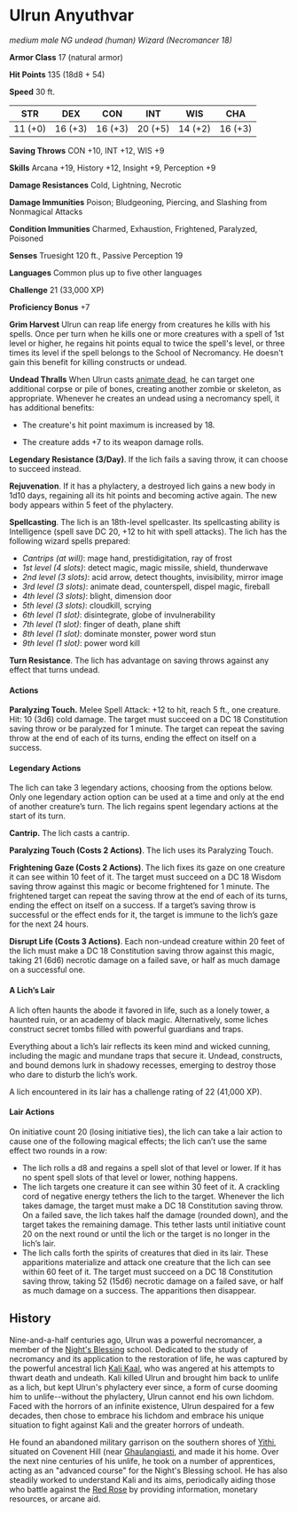 # Ulrun Anyuthvar
*medium male NG undead (human) Wizard (Necromancer 18)*

**Armor Class** 17 (natural armor)

**Hit Points** 135 (18d8 + 54)

**Speed** 30 ft.

**STR**|**DEX**|**CON**|**INT**|**WIS**|**CHA**
-------|-------|-------|-------|-------|-------
11 (+0)|16 (+3)|16 (+3)|20 (+5)|14 (+2)|16 (+3)

**Saving Throws** CON +10, INT +12, WIS +9

**Skills** Arcana +19, History +12, Insight +9, Perception +9

**Damage Resistances** Cold, Lightning, Necrotic

**Damage Immunities** Poison; Bludgeoning, Piercing, and Slashing from Nonmagical Attacks

**Condition Immunities** Charmed, Exhaustion, Frightened, Paralyzed, Poisoned

**Senses** Truesight 120 ft., Passive Perception 19

**Languages** Common plus up to five other languages

**Challenge** 21 (33,000 XP)

**Proficiency Bonus** +7

**Grim Harvest** Ulrun can reap life energy from creatures he kills with his spells. Once per turn when he kills one or more creatures with a spell of 1st level or higher, he regains hit points equal to twice the spell's level, or three times its level if the spell belongs to the School of Necromancy. He doesn't gain this benefit for killing constructs or undead.

**Undead Thralls** When Ulrun casts [animate dead](), he can target one additional corpse or pile of bones, creating another zombie or skeleton, as appropriate. Whenever he creates an undead using a necromancy spell, it has additional benefits:

* The creature's hit point maximum is increased by 18.

* The creature adds +7 to its weapon damage rolls.

**Legendary Resistance (3/Day)**. If the lich fails a saving throw, it can choose to succeed instead.

**Rejuvenation**. If it has a phylactery, a destroyed lich gains a new body in 1d10 days, regaining all its hit points and becoming active again. The new body appears within 5 feet of the phylactery.

**Spellcasting**. The lich is an 18th-level spellcaster. Its spellcasting ability is Intelligence (spell save DC 20, +12 to hit with spell attacks). The lich has the following wizard spells prepared:

* *Cantrips (at will)*: mage hand, prestidigitation, ray of frost
* *1st level (4 slots)*: detect magic, magic missile, shield, thunderwave
* *2nd level (3 slots)*: acid arrow, detect thoughts, invisibility, mirror image
* *3rd level (3 slots)*: animate dead, counterspell, dispel magic, fireball
* *4th level (3 slots)*: blight, dimension door
* *5th level (3 slots)*: cloudkill, scrying
* *6th level (1 slot)*: disintegrate, globe of invulnerability
* *7th level (1 slot)*: finger of death, plane shift
* *8th level (1 slot)*: dominate monster, power word stun
* *9th level (1 slot)*: power word kill

**Turn Resistance**. The lich has advantage on saving throws against any effect that turns undead.

#### Actions
**Paralyzing Touch.** Melee Spell Attack: +12 to hit, reach 5 ft., one creature. Hit: 10 (3d6) cold damage. The target must succeed on a DC 18 Constitution saving throw or be paralyzed for 1 minute. The target can repeat the saving throw at the end of each of its turns, ending the effect on itself on a success.

#### Legendary Actions
The lich can take 3 legendary actions, choosing from the options below. Only one legendary action option can be used at a time and only at the end of another creature’s turn. The lich regains spent legendary actions at the start of its turn.

**Cantrip.** The lich casts a cantrip.

**Paralyzing Touch (Costs 2 Actions)**. The lich uses its Paralyzing Touch.

**Frightening Gaze (Costs 2 Actions)**. The lich fixes its gaze on one creature it can see within 10 feet of it. The target must succeed on a DC 18 Wisdom saving throw against this magic or become frightened for 1 minute. The frightened target can repeat the saving throw at the end of each of its turns, ending the effect on itself on a success. If a target’s saving throw is successful or the effect ends for it, the target is immune to the lich’s gaze for the next 24 hours.

**Disrupt Life (Costs 3 Actions)**. Each non-undead creature within 20 feet of the lich must make a DC 18 Constitution saving throw against this magic, taking 21 (6d6) necrotic damage on a failed save, or half as much damage on a successful one.

#### A Lich’s Lair
A lich often haunts the abode it favored in life, such as a lonely tower, a haunted ruin, or an academy of black magic. Alternatively, some liches construct secret tombs filled with powerful guardians and traps.

Everything about a lich’s lair reflects its keen mind and wicked cunning, including the magic and mundane traps that secure it. Undead, constructs, and bound demons lurk in shadowy recesses, emerging to destroy those who dare to disturb the lich’s work.

A lich encountered in its lair has a challenge rating of 22 (41,000 XP).

#### Lair Actions
On initiative count 20 (losing initiative ties), the lich can take a lair action to cause one of the following magical effects; the lich can’t use the same effect two rounds in a row:

* The lich rolls a d8 and regains a spell slot of that level or lower. If it has no spent spell slots of that level or lower, nothing happens.
* The lich targets one creature it can see within 30 feet of it. A crackling cord of negative energy tethers the lich to the target. Whenever the lich takes damage, the target must make a DC 18 Constitution saving throw. On a failed save, the lich takes half the damage (rounded down), and the target takes the remaining damage. This tether lasts until initiative count 20 on the next round or until the lich or the target is no longer in the lich’s lair.
* The lich calls forth the spirits of creatures that died in its lair. These apparitions materialize and attack one creature that the lich can see within 60 feet of it. The target must succeed on a DC 18 Constitution saving throw, taking 52 (15d6) necrotic damage on a failed save, or half as much damage on a success. The apparitions then disappear.

## History
Nine-and-a-half centuries ago, Ulrun was a powerful necromancer, a member of the [Night's Blessing](../Organizations/MageSchools/NightsBlessing.md) school. Dedicated to the study of necromancy and its application to the restoration of life, he was captured by the powerful ancestral lich [Kali Kaal](/People/KaliKaal.md), who was angered at his attempts to thwart death and undeath. Kali killed Ulrun and brought him back to unlife as a lich, but kept Ulrun's phylactery ever since, a form of curse dooming him to unlife--without the phylactery, Ulrun cannot end his own lichdom. Faced with the horrors of an infinite existence, Ulrun despaired for a few decades, then chose to embrace his lichdom and embrace his unique situation to fight against Kali and the greater horrors of undeath.

He found an abandoned military garrison on the southern shores of [Yithi](Nations/Yithi.md), situated on Covenent Hill (near [Ghaulangiasti](/Cities/Ghaulangiasti.md), and made it his home. Over the next nine centuries of his unlife, he took on a number of apprentices, acting as an "advanced course" for the Night's Blessing school. He has also steadily worked to understand Kali and its aims, periodically aiding those who battle against the [Red Rose](../Organizations/RoguesGuilds/RedRose.md) by providing information, monetary resources, or arcane aid.

